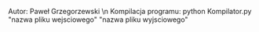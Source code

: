 Autor: Paweł Grzegorzewski \n
Kompilacja programu:
python Kompilator.py "nazwa pliku wejsciowego" "nazwa pliku wyjsciowego"
